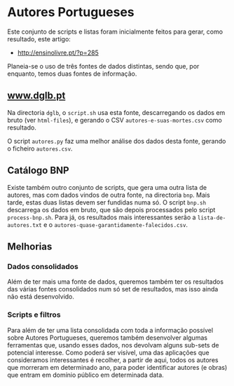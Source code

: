 Autores Portugueses
===================

Este conjunto de scripts e listas foram inicialmente feitos para gerar, como
resultado, este artigo:
* http://ensinolivre.pt/?p=285

Planeia-se o uso de três fontes de dados distintas, sendo que, por enquanto,
temos duas fontes de informação.

## www.dglb.pt

Na directoria `dglb`, o `script.sh` usa esta fonte, descarregando os dados em
bruto (ver `html-files`), e gerando o CSV `autores-e-suas-mortes.csv` como
resultado.

O script `autores.py` faz uma melhor análise dos dados desta fonte, gerando o
ficheiro `autores.csv`.

## Catálogo BNP

Existe também outro conjunto de scripts, que gera uma outra lista de autores,
mas com dados vindos de outra fonte, na directoria `bnp`. Mais tarde, estas
duas listas devem ser fundidas numa só. O script `bnp.sh` descarrega os dados
em bruto, que são depois processados pelo script `process-bnp.sh`. Para já, os
resultados mais interessantes serão a `lista-de-autores.txt` e o
`autores-quase-garantidamente-falecidos.csv`.

## Melhorias

### Dados consolidados

Além de ter mais uma fonte de dados, queremos também ter os resultados das
várias fontes consolidados num só set de resultados, mas isso ainda não está
desenvolvido.

### Scripts e filtros

Para além de ter uma lista consolidada com toda a informação possível sobre
Autores Portugueses, queremos também desenvolver algumas ferramentas que,
usando esses dados, nos devolvam alguns sub-sets de potencial interesse. Como
poderá ser visível, uma das aplicações que consideramos interessantes é
recolher, a partir de aqui, todos os autores que morreram em determinado ano,
para poder identificar autores (e obras) que entram em domínio público em
determinada data.
